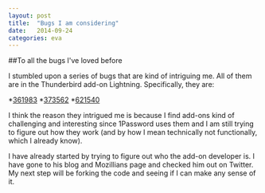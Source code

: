 ```yaml
---
layout: post
title:  "Bugs I am considering"
date:   2014-09-24
categories: eva
---
```


##To all the bugs I've loved before

I stumbled upon a series of bugs that are kind of intriguing me. All of them are in the Thunderbird add-on Lightning. Specifically, they are: 

*[361983](https://bugzilla.mozilla.org/show_bug.cgi?id=361983 "361983") 
*[373562](https://bugzilla.mozilla.org/show_bug.cgi?id=373562 "373562")
*[621540](https://bugzilla.mozilla.org/show_bug.cgi?id=621540 "621540")

I think the reason they intrigued me is because I find add-ons kind of challenging and interesting since 1Password uses them and I am still trying to figure out how they work (and by how I mean technically not functionally, which I already know). 

I have already started by trying to figure out who the add-on developer is. I have gone to his blog and Mozillians page and checked him out on Twitter. My next step will be forking the code and seeing if I can make any sense of it. 